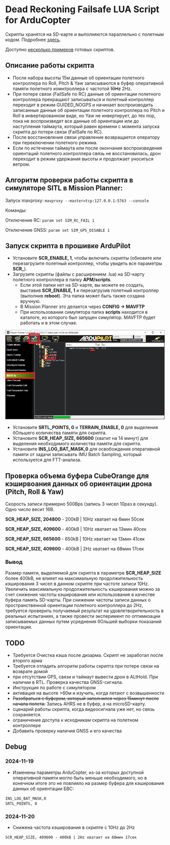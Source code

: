 # Dead Reckoning Failsafe LUA Script for ArduCopter
Скрипты хранятся на SD-карте и выполняются параллельно с полетным кодом. Подробнее [здесь](https://ardupilot.org/copter/docs/common-lua-scripts.html "https://ardupilot.org/copter/docs/common-lua-scripts.html").

Доступно [несколько примеров](https://github.com/ArduPilot/ardupilot/tree/master/libraries/AP_Scripting/applets "https://github.com/ArduPilot/ardupilot/tree/master/libraries/AP_Scripting/applets") готовых скриптов.
## Описание работы скрипта
- После набора высоты 15м данные об ориентации полетного контроллера по Roll, Pitch & Yaw записываются в буфер оперативной памяти полетного комнтроллера с частотой ~~10Hz~~ 2Hz.
- При потере связи (FailSafe по RC) данные об ориентации полетного контроллера прекращают записываться и полетный контроллер переходит в режим GUIDED_NOGPS и начинает воспроизводить записанные данные об ориентации полетного контроллера по Pitch и Roll в инвертированном виде, но Yaw не инвертирует, до тех пор, пока не воспроизведет все данные об ориентации или до наступления таймаута, который равен времени с момента запуска скрипта до потери связи (FailSafe по RC).
- После восстановления связи управление возвращается оператору при переключении полетного режима.
- Если по истечении таймаута или после окончания воспроизведения ориентаций полетного.контроллера связь не восстановилась, дрон переходит в режим удержания высоты и продолжает уноситься ветром.
## Алгоритм проверки работы скрипта в симуляторе SITL в Mission Planner:
Запуск mavproxy:
`mavproxy --master=tcp:127.0.0.1:5763 --console`

Команды:

Отключение RC:
`param set SIM_RC_FAIL 1`

Отключение GNSS:
`param set SIM_GPS_DISABLE 1`
## Запуск скрипта в прошивке ArduPilot
* Установите **SCR_ENABLE, 1**, чтобы включить скрипты (обновите или перезагрузите полетный контроллер, чтобы увидеть все параметры **SCR_**).
* Загрузите скрипты (файлы с расширением .lua) на SD-карту полетного контроллера в папку **APM/scripts**.
    * Если этой папки нет на SD-карте, вы можете ее создать, выставив **SCR_ENABLE, 1** и перезагрузив полетный контроллер (выполнив **reboot**).
    Эта папка может быть также создана вручную.
    * В Mission Planner это делается через **CONFIG → MAVFTP**
    * При использовании симулятора папка **scripts** находится в каталоге, из которого был запущен симулятор. MAVFTP будет работать и в этом случае.

![alt text](image.png)
* Установите **SRTL_POINTS, 0** и **TERRAIN_ENABLE, 0** для выделения бОльшего количества памяти для скрипта.
* Установите **SCR_HEAP_SIZE, 665600** (хватит на 14 минут) для выделения необходимого количества памяти для скрипта.
* Установите **INS_LOG_BAT_MASK,0** для освобождения оперативной памяти от задачи записывать IMU Batch Sampling, который используется для FTT-анализа.
## Проверка объема буфера CubeOrange для кэширвоания данных об ориентации дрона (Pitch, Roll & Yaw)
Скорость записи примерно 500Bps (запись 3 чисел 10раз в секунду). Одно число весит 16B.

**SCR_HEAP_SIZE, 204800** - 200kB | 10Hz хватает на 6мин 50сек

**SCR_HEAP_SIZE, 409600** - 400kB | 10Hz хватает на 13мин 40сек

**SCR_HEAP_SIZE, 665600** - 650kB | 10Hz хватает на 13мин 41сек

**SCR_HEAP_SIZE, 409600** - 400kB | 2Hz хватает на 68мин 17сек
### Вывод
Размер памяти, выделяемой для скрипта в параметре **SCR_HEAP_SIZE** более 400kB, не влияет на максимальную продолжительность кэширования 3 чисел в данном скрипте при частоте записи 10Hz. Увеличить максимальную продолжительность кэширования можно за счет снижения частоты кэширования или использования в качестве буфера память SD-карты. При снижении частоты записи данных о пространственной ориентации полетного контроллера до 2Hz, требуется проверить получаемый результат на удовлетворительность в реальных испытаниях, а также провести эксперимент по оптимизации записываемых данных путем усреднения бОльшей выборки показаний ориентации.
## TODO
- Требуется Очистка кэша после дизарма. Скрипт не заработал после второго арма
- Требуется отладить алгоритм работы скрипта при потере связи на возврате домой
- при отсутствии GPS, связи и таймаут вывести дрон в ALtHold. При наличии в RTL. Проверка качества GNSS-сигнала.
- Инструкция по работе с симулятором
- активация на высоте >60м и изучить, когда летают с возвышенности
- ~~Разобраться с буфером, который заполнился через 15минут после начала полета.~~ Запись AHRS не в буфер, а на microSD-карту.
- сценарий работы скрипта, когда видеосигнала уже нет, но связь сохраняется.
- ограничение доступа к исходникам скрипта на полетном контроллере
- Добавить проверку наличия GNSS и его качества
## Debug
### 2024-11-19
- Изменены параметры ArduCopter, из-за которых доступной оперативной памяти могло быть меньше необходимого, но в конечном итоге это не повлияло на размер буфера для кэширования данных об ориентации БВС:
```
INS_LOG_BAT_MASK,0
SRTL_POINTS, 0
```
### 2024-11-20
- Снижена частота кэширования в скрипте с 10Hz до 2Hz
```
SCR_HEAP_SIZE, 409600 - 400kB | 2Hz хватает на 68мин 17сек
```